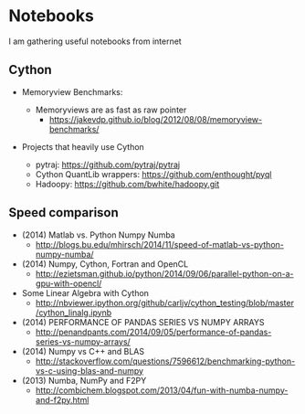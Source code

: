 Notebooks
================

I am gathering useful notebooks from internet

Cython
------
* Memoryview Benchmarks:
    - Memoryviews are as fast as raw pointer
        - https://jakevdp.github.io/blog/2012/08/08/memoryview-benchmarks/

* Projects that heavily use Cython
	* pytraj: https://github.com/pytraj/pytraj
	* Cython QuantLib wrappers: https://github.com/enthought/pyql
	* Hadoopy: https://github.com/bwhite/hadoopy.git

Speed comparison
----------------
* (2014) Matlab vs. Python Numpy Numba
	* http://blogs.bu.edu/mhirsch/2014/11/speed-of-matlab-vs-python-numpy-numba/
* (2014) Numpy, Cython, Fortran and OpenCL
	* http://ezietsman.github.io/python/2014/09/06/parallel-python-on-a-gpu-with-opencl/
* Some Linear Algebra with Cython
	* http://nbviewer.ipython.org/github/carljv/cython_testing/blob/master/cython_linalg.ipynb
* (2014) PERFORMANCE OF PANDAS SERIES VS NUMPY ARRAYS
	* http://penandpants.com/2014/09/05/performance-of-pandas-series-vs-numpy-arrays/
* (2014) Numpy vs C++ and BLAS
	* http://stackoverflow.com/questions/7596612/benchmarking-python-vs-c-using-blas-and-numpy
* (2013) Numba, NumPy and F2PY
	* http://combichem.blogspot.com/2013/04/fun-with-numba-numpy-and-f2py.html
